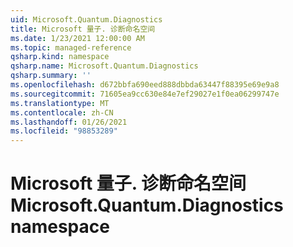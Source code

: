 ```yaml
---
uid: Microsoft.Quantum.Diagnostics
title: Microsoft 量子. 诊断命名空间
ms.date: 1/23/2021 12:00:00 AM
ms.topic: managed-reference
qsharp.kind: namespace
qsharp.name: Microsoft.Quantum.Diagnostics
qsharp.summary: ''
ms.openlocfilehash: d672bbfa690eed888dbbda63447f88395e69e9a8
ms.sourcegitcommit: 71605ea9cc630e84e7ef29027e1f0ea06299747e
ms.translationtype: MT
ms.contentlocale: zh-CN
ms.lasthandoff: 01/26/2021
ms.locfileid: "98853289"
---
```

# <a name="microsoftquantumdiagnostics-namespace"></a><span data-ttu-id="4c7a4-102">Microsoft 量子. 诊断命名空间</span><span class="sxs-lookup"><span data-stu-id="4c7a4-102">Microsoft.Quantum.Diagnostics namespace</span></span>




